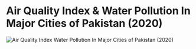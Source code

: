 # Air Quality Index & Water Pollution In Major Cities of Pakistan (2020)

![Air Quality Index   Water Pollution In Major Cities of Pakistan (2020)](https://github.com/user-attachments/assets/99ca86a0-abf8-4160-ae2f-c0c1a1f0b343)

